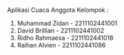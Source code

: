 Aplikasi Cuaca 
Anggota Kelompok :
1. Muhammad Zidan - 2211102441001
2. David Brillian - 2211102441002
3. Ridho Rahmaesa - 2211102441018
4. Raihan Alvien - 2211102441086
